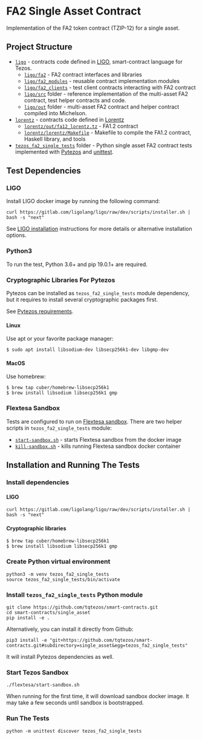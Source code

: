# FA2 Single Asset Contract

Implementation of the FA2 token contract (TZIP-12) for a single asset.

## Project Structure

- [`ligo`](ligo/) - contracts code defined in [LIGO](https://ligolang.org/),
  smart-contract language for Tezos.
  - [`ligo/fa2`](ligo/fa2/) - FA2 contract interfaces and libraries
  - [`ligo/fa2_modules`](ligo/fa2_modules/) - reusable contract implementation modules
  - [`ligo/fa2_clients`](ligo/fa2_clients/) - test client contracts interacting
    with FA2 contract
  - [`ligo/src`](ligo/src/) folder - reference implementation of the multi-asset
    FA2 contract, test helper contracts and code.
  - [`ligo/out`](ligo/out/) folder - multi-asset FA2 contract and helper contract
    compiled into Michelson.
- [`lorentz`](lorentz/) - contracts code defined in [Lorentz](http://hackage.haskell.org/package/lorentz)
  - [`lorentz/out/fa12_lorentz.tz`](lorentz/out/fa12_lorentz.tz) - FA1.2 contract
  - [`lorentz/lorentz/Makefile`](lorentz/Makefile) - Makefile to compile the
    FA1.2 contract, Haskell library, and tools
- [`tezos_fa2_single_tests`](tezos_fa2_single_tests/) folder - Python single asset
  FA2 contract tests implemented with
  [Pytezos](https://github.com/baking-bad/pytezos) and
  [unittest](https://docs.python.org/3/library/unittest.html).

## Test Dependencies

### LIGO

Install LIGO docker image by running the following command:

`curl https://gitlab.com/ligolang/ligo/raw/dev/scripts/installer.sh | bash -s "next"`

See [LIGO installation](https://ligolang.org/docs/intro/installation/) instructions
for more details or alternative installation options.

### Python3

To run the test, Python 3.6+ and pip 19.0.1+ are required.

### Cryptographic Libraries For Pytezos

Pytezos can be installed as `tezos_fa2_single_tests` module dependency, but it requires
to install several cryptographic packages first.

See [Pytezos requirements](https://github.com/baking-bad/pytezos#requirements).

#### Linux

Use apt or your favorite package manager:

`$ sudo apt install libsodium-dev libsecp256k1-dev libgmp-dev`

#### MacOS

Use homebrew:

```
$ brew tap cuber/homebrew-libsecp256k1
$ brew install libsodium libsecp256k1 gmp
```

### Flextesa Sandbox

Tests are configured to run on [Flextesa sandbox](https://assets.tqtezos.com/sandbox-quickstart).
There are two helper scripts in `tezos_fa2_single_tests` module:

- [`start-sandbox.sh`](./tezos_fa2_single_tests/start-sandbox.sh) - starts Flextesa
  sandbox from the docker image
- [`kill-sandbox.sh`](./tezos_fa2_single_tests/kill-sandbox.sh) - kills running Flextesa
  sandbox docker container

## Installation and Running The Tests

### Install dependencies

#### LIGO

`curl https://gitlab.com/ligolang/ligo/raw/dev/scripts/installer.sh | bash -s "next"`

#### Cryptographic libraries

```
$ brew tap cuber/homebrew-libsecp256k1
$ brew install libsodium libsecp256k1 gmp
```

### Create Python virtual environment

```
python3 -m venv tezos_fa2_single_tests
source tezos_fa2_single_tests/bin/activate
```

### Install `tezos_fa2_single_tests` Python module

```
git clone https://github.com/tqtezos/smart-contracts.git
cd smart-contracts/single_asset
pip install -e .
```

Alternatively, you can install it directly from Github:

`pip3 install -e "git+https://github.com/tqtezos/smart-contracts.git#subdirectory=single_asset&egg=tezos_fa2_single_tests"`

It will install Pytezos dependencies as well.

### Start Tezos Sandbox

`./flextesa/start-sandbox.sh`

When running for the first time, it will download sandbox docker image.
It may take a few seconds until sandbox is bootstrapped.

### Run The Tests

`python -m unittest discover tezos_fa2_single_tests`
